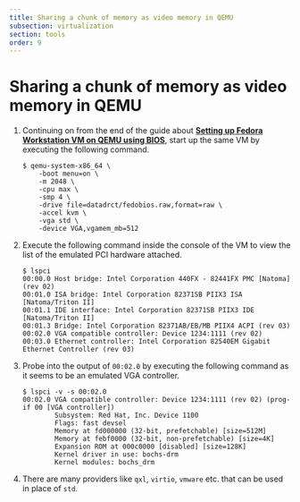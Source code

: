 ```yaml
---
title: Sharing a chunk of memory as video memory in QEMU
subsection: virtualization
section: tools
order: 9
---
```


# Sharing a chunk of memory as video memory in QEMU

1. Continuing on from the end of the guide about [**Setting up Fedora Workstation VM on QEMU using BIOS**](/tools/virtualization/setting-up-fedora-workstation-vm-on-qemu-using-bios.html), start up the same VM by executing the following command.
   ```console
   $ qemu-system-x86_64 \
       -boot menu=on \
       -m 2048 \
       -cpu max \
       -smp 4 \
       -drive file=datadrct/fedobios.raw,format=raw \
       -accel kvm \
       -vga std \
       -device VGA,vgamem_mb=512
   ```
2. Execute the following command inside the console of the VM to view the list of the emulated PCI hardware attached.
   ```console
   $ lspci
   00:00.0 Host bridge: Intel Corporation 440FX - 82441FX PMC [Natoma] (rev 02)
   00:01.0 ISA bridge: Intel Corporation 82371SB PIIX3 ISA [Natoma/Triton II]
   00:01.1 IDE interface: Intel Corporation 82371SB PIIX3 IDE [Natoma/Triton II]
   00:01.3 Bridge: Intel Corporation 82371AB/EB/MB PIIX4 ACPI (rev 03)
   00:02.0 VGA compatible controller: Device 1234:1111 (rev 02)
   00:03.0 Ethernet controller: Intel Corporation 82540EM Gigabit Ethernet Controller (rev 03)
   ```
3. Probe into the output of `00:02.0` by executing the following command as it seems to be an emulated VGA controller.
   ```console
   $ lspci -v -s 00:02.0
   00:02.0 VGA compatible controller: Device 1234:1111 (rev 02) (prog-if 00 [VGA controller])
           Subsystem: Red Hat, Inc. Device 1100
           Flags: fast devsel
           Memory at fd000000 (32-bit, prefetchable) [size=512M]
           Memory at febf0000 (32-bit, non-prefetchable) [size=4K]
           Expansion ROM at 000c0000 [disabled] [size=128K]
           Kernel driver in use: bochs-drm
           Kernel modules: bochs_drm
   ```
4. There are many providers like `qxl`, `virtio`, `vmware` etc. that can be used in place of `std`.
